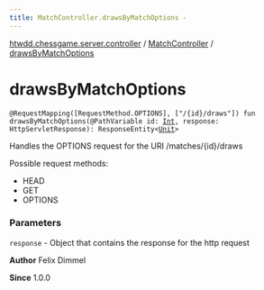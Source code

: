 ```yaml
---
title: MatchController.drawsByMatchOptions - 
---
```


[htwdd.chessgame.server.controller](../index.html) / [MatchController](index.html) / [drawsByMatchOptions](./draws-by-match-options.html)

# drawsByMatchOptions

`@RequestMapping([RequestMethod.OPTIONS], ["/{id}/draws"]) fun drawsByMatchOptions(@PathVariable id: `[`Int`](https://kotlinlang.org/api/latest/jvm/stdlib/kotlin/-int/index.html)`, response: HttpServletResponse): ResponseEntity<`[`Unit`](https://kotlinlang.org/api/latest/jvm/stdlib/kotlin/-unit/index.html)`>`

Handles the OPTIONS request for the URI /matches/{id}/draws

Possible request methods:

* HEAD
* GET
* OPTIONS

### Parameters

`response` - Object that contains the response for the http request

**Author**
Felix Dimmel

**Since**
1.0.0

